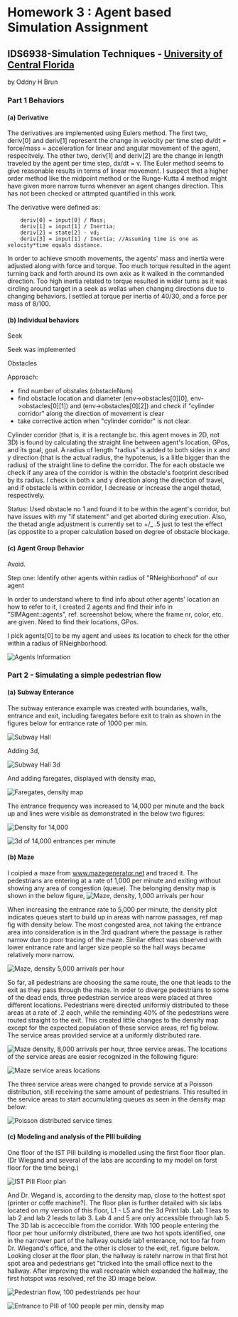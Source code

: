 # Homework 3 : Agent based Simulation Assignment

## IDS6938-Simulation Techniques - [University of Central Florida](http://www.ist.ucf.edu/grad/)
by Oddny H Brun

### Part 1 Behaviors

#### (a) Derivative

The derivatives are implemented using Eulers method. The first two, deriv[0] and deriv[1] represent the change in velocity per time step dv/dt = force/mass = acceleration for linear and angular movement of the agent, respecitvely. The other two, deriv[1] and deriv[2] are the change in length traveled by the agent per time step, dx/dt = v. The Euler method seems to give reasonable results in terms of linear movement. I suspect thet a higher order method like the midpoint method or the Runge-Kutta 4 method might have given more narrow turns whenever an agent changes direction. This has not been checked or attmpted quantified in this work.

The derivative were defined as:

		deriv[0] = input[0] / Mass;
		deriv[1] = input[1] / Inertia;
		deriv[2] = state[2] - vd;
		deriv[3] = input[1] / Inertia; //Assuming time is one as velocity*time equals distance.

In order to achieve smooth movements, the agents' mass and inertia were adjusted along with force and torque. Too much torque resulted in the agent turning back and forth around its own axix as it walked in the commanded direction. Too high inertia related to torque resulted in wider turns as it was circling around target in a seek as wellas when changing directions due to changing behaviors. I settled at torque per inertia of 40/30, and a force per mass of 8/100.

#### (b) Individual behaviors

Seek

Seek was implemented

Obstacles

Approach:
- find number of obstales (obstacleNum)
- find obstacle location and diameter (env->obstacles[0][0], env->obstacles[0][1]) and (env->obstacles[0][2]) and check if "cylinder corridor" along the direction of movement is clear
- take corrective action when "cylinder corridor" is not clear.

Cylinder corridor (that is, it is a rectangle bc. this agent moves in 2D, not 3D) is found by calculating the straight line between agent's location, GPos, and its goal, goal. A radius of length "radius" is added to both sides in x and y direction (that is the actual radius, the hypotenus, is a liitle bigger than the radius) of the straight line to define the corridor. The for each obstacle we check if any area of the corridor is within the obstacle's footprint described by its radius. I check in both x and y direction along the direction of travel, and if obstacle is within corridor, I decrease or increase the angel thetad, respectively.

Status: Used obstacle no 1 and found it to be within the agent's corridor, but have issues with my "if statement" and get aborted during execution. Also, the thetad angle adjustment is currently set to +/_ .5 just to test the effect (as oppostite to a proper calculation based on degree of obstacle blockage.



#### (c) Agent Group Behavior

Avoid.

Step one: Identify other agents within radius of "RNeighborhood" of our agent

In order to understand where to find info about other agents' location an how to refer to it, I created 2 agents and find their info in "SIMAgent::agents", ref. screenshot below, where the frame nr, color, etc. are given. Need to find their locations, GPos.

I pick agents[0] to be my agent and usees its location to check for the other within a radius of RNeighborhood. 

![Agents Information](agents_2.png)


### Part 2 - Simulating a simple pedestrian flow

#### (a) Subway Enterance

The subway enterance example was created with boundaries, walls, entrance and exit, including faregates before exit to train as shown in the figures below for entrance rate of 1000 per min.

![Subway Hall](part2_a_1.png)

Adding 3d,

![Subway Hall 3d](part2_a_2.png)

And adding faregates, displayed with density map,

![Faregates, density map](part2_a_3.png)

The entrance frequency was increased to 14,000 per minute and the back up and lines were visible as demonstrated in the below two figures:

![Density for 14,000](part2_a_4.png)

![3d of 14,000 entrances per minute](part2_a_5.png)

#### (b) Maze

I coipied a maze from www.mazegenerator.net and traced it. The pedestrians are entering at a rate of 1,000 per minute and exiting without showing any area of congestion (queue). The belonging density map is shown in the below figure,
![Maze, density, 1,000 arrivals per hour](part2_b_1.PNG)

When increasing the entrance rate to 5,000 per minute, the density plot indicates queues start to build up in areas with narrow passages, ref map fig with density below. The most congested area, not taking the entrance area into consideration is in the 3rd quadrant where the passage is rather narrow due to poor tracing of the maze. Similar effect was observed with lower entrance rate and larger size people so the hall ways became relatively more narrow. 

![Maze, density 5,000 arrivals per hour](part2_b_2.png)

So far, all pedestrians are choosing the same route, the one that leads to the exit as they pass through the maze. In order to diverge pedestrians to some of the dead ends, three pedestrian service areas were placed at three different locations. Pedestrians were directed uniformly distributed to these areas at a rate of .2 each, while the reminding 40% of the pedestrians were routed straight to the exit. This created little changes to the density map except for the expected population of these service areas, ref fig below. The service areas provided service at a uniformly distributed rare.

![Maze density, 8,000 arrivals per hour, three service areas](part2_b_5.png). The locations of the service areas are easier recognized in the following figure:

![Maze service areas locations](part2_b_6.png)

The three service areas were changed to provide service at a Poisson distribution, still receiving the same amount of pedestrians. This resulted in the service areas to start accumulating queues as seen in the density map below:

![Poisson distributed service times](part2_b_7.png)


#### (c) Modeling and analysis of the PIII building

One floor of the IST PIII building is modelled using the first floor floor plan. (Dr Wiegand and several of the labs are according to my model on forst floor for the time being.)

![IST PIII Floor plan](part2_c_2.png)

And Dr. Wegand is, according to the density map, close to the hottest spot (printer or coffe machine?). The floor plan is further detailed with six labs located on my version of this floor, L1 - L5 and the 3d Print lab. Lab 1 leas to lab 2 and lab 2 leads to lab 3. Lab 4 and 5 are only accessible through lab 5. The 3D lab is acceccible from the corridor. With 100 people entering the floor per hour uniformly distributed, there are two hot spots identified, one in the narrower part of the hallway outside lab1 enterance, not too far from Dr. Wiegand's office, and the other is closer to the exit, ref. figure below. Looking closer at the floor plan, the hallway is ratehr narrow in that first hot spot area and pedestrians get "tricked into the small office next to the hallway. After improving the wall recreatin which expanded the hallway, the first hotspot was resolved, ref the 3D image below.

![Pedestrian flow, 100 pedestriands per hour](part2_c_5.png)



![Entrance to PIII of 100 people per min, density map ](part2_c_4.png)



